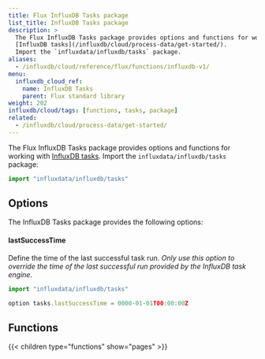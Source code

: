 ```yaml
---
title: Flux InfluxDB Tasks package
list_title: InfluxDB Tasks package
description: >
  The Flux InfluxDB Tasks package provides options and functions for working with
  [InfluxDB tasks](/influxdb/cloud/process-data/get-started/).
  Import the `influxdata/influxdb/tasks` package.
aliases:
  - /influxdb/cloud/reference/flux/functions/influxdb-v1/
menu:
  influxdb_cloud_ref:
    name: InfluxDB Tasks
    parent: Flux standard library
weight: 202
influxdb/cloud/tags: [functions, tasks, package]
related:
  - /influxdb/cloud/process-data/get-started/
---
```


The Flux InfluxDB Tasks package provides options and functions for working with
[InfluxDB tasks](/influxdb/cloud/process-data/get-started/).
Import the `influxdata/influxdb/tasks` package:

```js
import "influxdata/influxdb/tasks"
```

## Options
The InfluxDB Tasks package provides the following options:

#### lastSuccessTime
Define the time of the last successful task run.
_Only use this option to override the time of the last successful run provided by
the InfluxDB task engine._

```js
import "influxdata/influxdb/tasks"

option tasks.lastSuccessTime = 0000-01-01T00:00:00Z
```

## Functions

{{< children type="functions" show="pages" >}}
